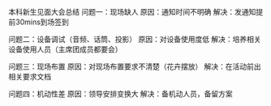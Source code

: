 本科新生见面大会总结
问题一：现场缺人
原因：通知时间不明确
解决：发通知提前30mins到场签到

问题二：设备调试（音频、话筒、投影）
原因：对设备使用度低
解决：培养相关设备使用人员（主席团成员都要会）


问题三：现场布置
原因：对现场布置要求不清楚（花卉摆放）
解决：在活动前出相关要求文档


问题四：机动性差
原因：领导安排变换大
解决：备机动人员，备留方案

